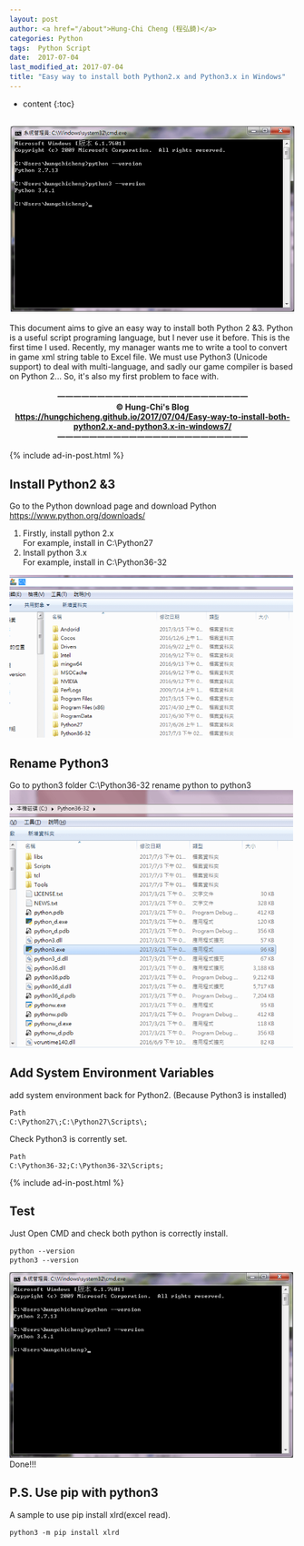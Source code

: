 ```yaml
---
layout: post
author: <a href="/about">Hung-Chi Cheng (程弘錡)</a>
categories: Python
tags:  Python Script
date:  2017-07-04
last_modified_at: 2017-07-04
title: "Easy way to install both Python2.x and Python3.x in Windows"
---
```

<!--                Title 的建議最大長度                   -->

* content
{:toc}

<!-- 文章概要 -->
<center><br>
<img src="/image/2017-07-04-Easy-way-to-install-both-python2.x-and-python3.x-in-windows7/python-check-version.png" alt="python check version" width="500" itemprop="image">
</center><br>
This document aims to give an easy way to install both Python 2 &3. Python is a useful script programing language, but I never use it before. This is the first time I used. Recently, my manager wants me to write a tool to convert in game xml string table to Excel file. We must use Python3 (Unicode support) to deal with multi-language, and sadly our game compiler is based on Python 2... So, it's also my first problem to face with.
<!-- more -->


<!-- 著作權start -->
<center><b><br>
一一一一一一一一一一一一一一一一一一一一一一一一<br>
&copy; Hung-Chi's Blog<br>
<a href="https://hungchicheng.github.io/2017/07/04/Easy-way-to-install-both-python2.x-and-python3.x-in-windows7/" id="link" target="_blank">
	https://hungchicheng.github.io/2017/07/04/Easy-way-to-install-both-python2.x-and-python3.x-in-windows7/
</a><br>
一一一一一一一一一一一一一一一一一一一一一一一一
</b></center>
<!-- 著作權end -->

<!-- 手動放廣告 -->
{% include ad-in-post.html %}
<!-- 手動放廣告 -->

## Install Python2 &3
Go to the Python download page and download Python<br>
<https://www.python.org/downloads/>
1. Firstly, install python 2.x<br>
For example, install in C:\Python27
2. Install python 3.x<br>
For example, install in C:\Python36-32

<img src="/image/2017-07-04-Easy-way-to-install-both-python2.x-and-python3.x-in-windows7/install-python-example.png" alt="install python example" width="500" itemprop="image"><br>

## Rename Python3
Go to python3 folder C:\Python36-32
rename python to python3
<img src="/image/2017-07-04-Easy-way-to-install-both-python2.x-and-python3.x-in-windows7/rename-python3.png" alt="rename python3" width="500" itemprop="image"><br>

## Add System Environment Variables
add system environment back for Python2. (Because Python3 is installed)
```console
Path
C:\Python27\;C:\Python27\Scripts\;
```
Check Python3 is corrently set.
```console
Path
C:\Python36-32;C:\Python36-32\Scripts;
```

<!-- 手動放廣告 -->
{% include ad-in-post.html %}
<!-- 手動放廣告 -->

## Test
Just Open CMD and check both python is correctly install.
```console
python --version
python3 --version
```
<img src="/image/2017-07-04-Easy-way-to-install-both-python2.x-and-python3.x-in-windows7/python-check-version.png" alt="python check version" width="500" itemprop="image"><br>
Done!!!

## P.S. Use pip with python3
A sample to use pip install xlrd(excel read).
```console
python3 -m pip install xlrd 
```